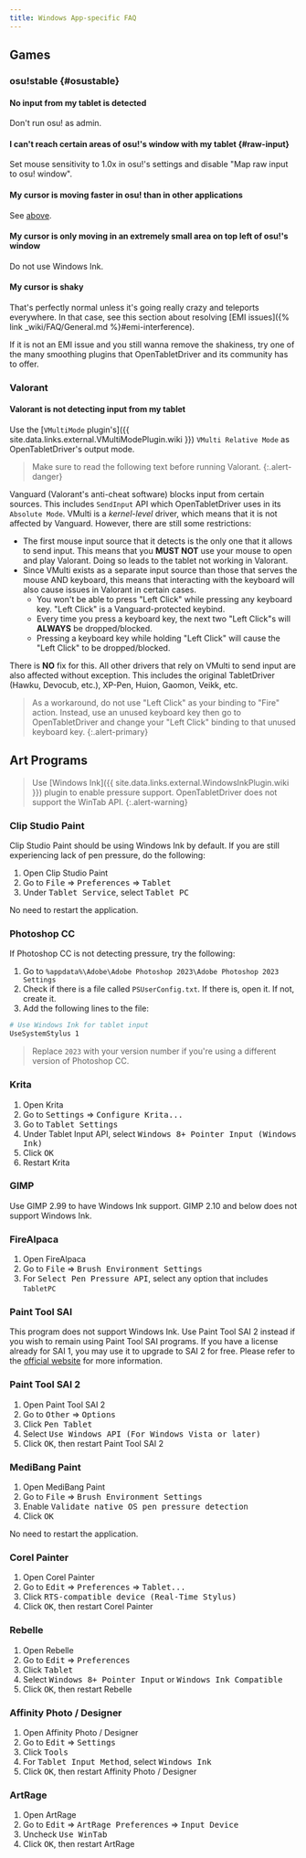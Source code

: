 ```yaml
---
title: Windows App-specific FAQ
---
```


## Games

### osu!stable {#osustable}

#### No input from my tablet is detected

Don't run osu! as admin.

#### I can't reach certain areas of osu!'s window with my tablet {#raw-input}

Set mouse sensitivity to 1.0x in osu!'s settings and disable "Map raw input to osu! window".

#### My cursor is moving faster in osu! than in other applications

See [above](#raw-input).

#### My cursor is only moving in an extremely small area on top left of osu!'s window

Do not use Windows Ink.

#### My cursor is shaky

That's perfectly normal unless it's going really crazy and teleports everywhere. In that case, see this section about resolving [EMI issues]({% link _wiki/FAQ/General.md %}#emi-interference).

If it is not an EMI issue and you still wanna remove the shakiness, try one of the many smoothing plugins that OpenTabletDriver and its community has to offer.

### Valorant

#### Valorant is not detecting input from my tablet

Use the [`VMultiMode` plugin's]({{ site.data.links.external.VMultiModePlugin.wiki }}) `VMulti Relative Mode` as OpenTabletDriver's output mode.

> Make sure to read the following text before running Valorant.
{:.alert-danger}

Vanguard (Valorant's anti-cheat software) blocks input from certain sources. This includes `SendInput` API which OpenTabletDriver uses in its `Absolute Mode`. VMulti is a *kernel-level* driver, which means that it is not affected by Vanguard. However, there are still some restrictions:

- The first mouse input source that it detects is the only one that it allows to send input. This means that you **MUST NOT** use your mouse to open and play Valorant. Doing so leads to the tablet not working in Valorant.
- Since VMulti exists as a separate input source than those that serves the mouse AND keyboard, this means that interacting with the keyboard will also cause issues in Valorant in certain cases.
    - You won't be able to press "Left Click" while pressing any keyboard key. "Left Click" is a Vanguard-protected keybind.
    - Every time you press a keyboard key, the next two "Left Click"s will **ALWAYS** be dropped/blocked.
    - Pressing a keyboard key while holding "Left Click" will cause the "Left Click" to be dropped/blocked.

There is **NO** fix for this. All other drivers that rely on VMulti to send input are also affected without exception. This includes the original TabletDriver (Hawku, Devocub, etc.), XP-Pen, Huion, Gaomon, Veikk, etc.

> As a workaround, do not use "Left Click" as your binding to "Fire" action. Instead, use an unused keyboard key then go to OpenTabletDriver and change your "Left Click" binding to that unused keyboard key.
{:.alert-primary}

## Art Programs

> Use [Windows Ink]({{ site.data.links.external.WindowsInkPlugin.wiki }}) plugin to
enable pressure support. OpenTabletDriver does not support the WinTab API.
{:.alert-warning}

### Clip Studio Paint

Clip Studio Paint should be using Windows Ink by default. If you are still experiencing lack of pen
pressure, do the following:

1. Open Clip Studio Paint
2. Go to <kbd>File</kbd> ⇒ <kbd>Preferences</kbd> ⇒ <kbd>Tablet</kbd>
3. Under <kbd>Tablet Service</kbd>, select <kbd>Tablet PC</kbd>

No need to restart the application.

### Photoshop CC

If Photoshop CC is not detecting pressure, try the following:

1. Go to `%appdata%\Adobe\Adobe Photoshop 2023\Adobe Photoshop 2023 Settings`
2. Check if there is a file called `PSUserConfig.txt`. If there is, open it. If not, create it.
3. Add the following lines to the file:

```sh
# Use Windows Ink for tablet input
UseSystemStylus 1
```

> Replace `2023` with your version number if you're using a different version of Photoshop CC.

### Krita

1. Open Krita
2. Go to <kbd>Settings</kbd> ⇒ <kbd>Configure Krita...</kbd>
3. Go to <kbd>Tablet Settings</kbd>
4. Under Tablet Input API, select <kbd>Windows 8+ Pointer Input (Windows Ink)</kbd>
5. Click <kbd>OK</kbd>
6. Restart Krita

### GIMP

Use GIMP 2.99 to have Windows Ink support. GIMP 2.10 and below does not support Windows Ink.

### FireAlpaca

1. Open FireAlpaca
2. Go to <kbd>File</kbd> ⇒ <kbd>Brush Environment Settings</kbd>
3. For <kbd>Select Pen Pressure API</kbd>, select any option that includes `TabletPC`

### Paint Tool SAI

This program does not support Windows Ink. Use Paint Tool SAI 2 instead if you wish to remain using
Paint Tool SAI programs. If you have a license already for SAI 1, you may use it to upgrade to SAI
2 for free. Please refer to the [official website](https://www.systemax.jp/en/sai/devdept.html)
for more information.

### Paint Tool SAI 2

1. Open Paint Tool SAI 2
2. Go to <kbd>Other</kbd> ⇒ <kbd>Options</kbd>
3. Click <kbd>Pen Tablet</kbd>
4. Select <kbd>Use Windows API (For Windows Vista or later)</kbd>
5. Click <kbd>OK</kbd>, then restart Paint Tool SAI 2

### MediBang Paint

1. Open MediBang Paint
2. Go to <kbd>File</kbd> ⇒ <kbd>Brush Environment Settings</kbd>
3. Enable <kbd>Validate native OS pen pressure detection</kbd>
4. Click <kbd>OK</kbd>

No need to restart the application.

### Corel Painter

1. Open Corel Painter
2. Go to <kbd>Edit</kbd> ⇒ <kbd>Preferences</kbd> ⇒ <kbd>Tablet...</kbd>
3. Click <kbd>RTS-compatible device (Real-Time Stylus)</kbd>
4. Click <kbd>OK</kbd>, then restart Corel Painter

### Rebelle

1. Open Rebelle
2. Go to <kbd>Edit</kbd> ⇒ <kbd>Preferences</kbd>
3. Click <kbd>Tablet</kbd>
4. Select <kbd>Windows 8+ Pointer Input</kbd> or <kbd>Windows Ink Compatible</kbd>
5. Click <kbd>OK</kbd>, then restart Rebelle

### Affinity Photo / Designer

1. Open Affinity Photo / Designer
2. Go to <kbd>Edit</kbd> ⇒ <kbd>Settings</kbd>
3. Click <kbd>Tools</kbd>
4. For <kbd>Tablet Input Method</kbd>, select <kbd>Windows Ink</kbd>
5. Click <kbd>OK</kbd>, then restart Affinity Photo / Designer

### ArtRage

1. Open ArtRage
2. Go to <kbd>Edit</kbd> ⇒ <kbd>ArtRage Preferences</kbd> ⇒ <kbd>Input Device</kbd>
3. Uncheck <kbd>Use WinTab</kbd>
4. Click <kbd>OK</kbd>, then restart ArtRage
